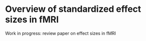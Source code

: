 # Overview of standardized effect sizes in fMRI

Work in progress: review paper on effect sizes in fMRI
